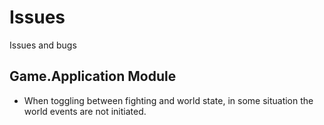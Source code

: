 # Issues

Issues and bugs

## Game.Application Module

- When toggling between fighting and world state, in some situation the world events are not initiated.